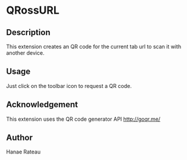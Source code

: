 # QRossURL

## Description
This extension creates an QR code for the current tab url to scan it with another device.

## Usage
Just click on the toolbar icon to request a QR code.

## Acknowledgement
This extension uses the QR code generator API http://goqr.me/

## Author
Hanae Rateau
